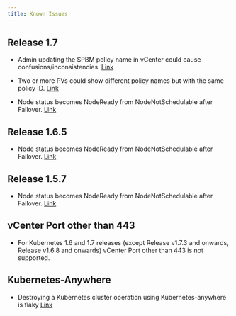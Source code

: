 ```yaml
---
title: Known Issues
--- 
```


## Release 1.7

* Admin updating the SPBM policy name in vCenter could cause confusions/inconsistencies. [Link](https://github.com/vmware/Kubernetes/issues/156)

* Two or more PVs could show different policy names but with the same policy ID. [Link](https://github.com/vmware/Kubernetes/issues/157)

* Node status becomes NodeReady from NodeNotSchedulable after Failover. [Link](https://github.com/Kubernetes/Kubernetes/issues/45670)
 
## Release 1.6.5 

* Node status becomes NodeReady from NodeNotSchedulable after Failover. [Link]( https://github.com/Kubernetes/Kubernetes/issues/45670)
 
## Release 1.5.7

* Node status becomes NodeReady from NodeNotSchedulable after Failover. [Link](https://github.com/Kubernetes/Kubernetes/issues/45670)

## vCenter Port other than 443
* For Kubernetes 1.6 and 1.7 releases (except Release v1.7.3 and onwards, Release v1.6.8 and onwards) vCenter Port other than 443 is not supported.
 
## Kubernetes-Anywhere

* Destroying a Kubernetes cluster operation using Kubernetes-anywhere is flaky [Link](https://github.com/Kubernetes/Kubernetes-anywhere/issues/285)
